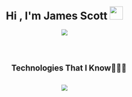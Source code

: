 <h1 align="center"><b>Hi , I'm James Scott </b><img src="https://media.giphy.com/media/hvRJCLFzcasrR4ia7z/giphy.gif" width="35"></h1>
<!--  -->
<p align="center">
  <a href="https://github.com/DenverCoder1/readme-typing-svg"><img src="https://readme-typing-svg.herokuapp.com?font=Time+New+Roman&color=cyan&size=25&center=true&vCenter=true&width=600&height=100&lines=Recent+Nashville+Software+School+Grad,;Full-Stack+Software+Development,;Love+to+learn+new+stuff!"></a>
</p>


<br>


<div id="user-content-toc">
  <ul align="center">
    <summary><h2 style="display: inline-block">Technologies That I Know👨🏻‍💻</h2></summary>
  </ul>
</div>
<!--tech stack icons-->
<p align="center">
  
  <a href="https://skillicons.dev">
    <img src="https://skillicons.dev/icons?i=html,css,js,react,python,django,nextjs,figma,tailwind,bootstrap,git,github,postman,vscode&perline=5" />
  </a>
</p>
